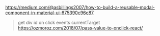https://medium.com/@asbillings2007/how-to-build-a-reusable-modal-component-in-material-ui-675390c96e87

> get div id on click events currentTarget
> https://ozmoroz.com/2018/07/pass-value-to-onclick-react/
